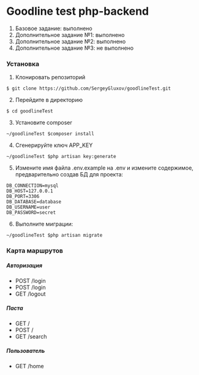 # Goodline test php-backend
1. Базовое задание: выполнено
2. Дополнительное задание №1: выполнено
3. Дополнительное задание №2: выполнено
4. Дополнительное задание №3: не выполнено

### Установка

1. Клонировать репозиторий
```
$ git clone https://github.com/SergeyGluxov/goodlineTest.git
```

2. Перейдите в директорию
```
$ cd goodlineTest
```

3. Установите composer
```
~/goodlineTest $composer install
```

4. Сгенерируйте ключ APP_KEY
```
~/goodlineTest $php artisan key:generate
```

5. Измените имя файла .env.example на .env и измените содержимое, предварительно создав БД для проекта:
```
DB_CONNECTION=mysql
DB_HOST=127.0.0.1
DB_PORT=3306
DB_DATABASE=database
DB_USERNAME=user
DB_PASSWORD=secret
```

6. Выполните миграции:
```
~/goodlineTest $php artisan migrate
```

### Карта маршрутов

##### Авторизация

- POST /login
- POST /login
- GET /logout

##### Паста

- GET /
- POST /
- GET /search
##### Пользователь
- GET /home
